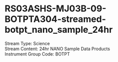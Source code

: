 # RS03ASHS-MJ03B-09-BOTPTA304-streamed-botpt_nano_sample_24hr

Stream Type: Science<br>
Stream Content: 24hr NANO Sample Data Products<br>
Instrument Group Code: BOTPT<br>

